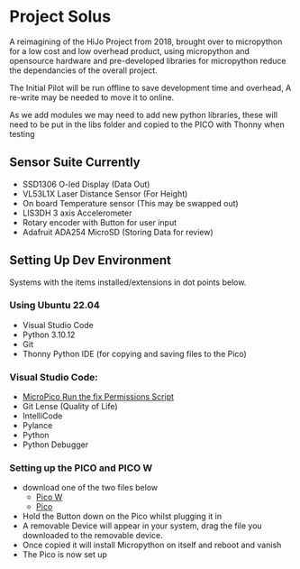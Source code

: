
# Project Solus

A reimagining of the HiJo Project from 2018, brought over to micropython for a low cost and low overhead product, using micropython and opensource hardware and pre-developed libraries for micropython reduce the dependancies of the overall project.

The Initial Pilot will be run offline to save development time and overhead, A re-write may be needed to move it to online.

As we add modules we may need to add new python libraries, these will need to be put in the libs folder and copied to the PICO with Thonny when testing



## Sensor Suite Currently

- SSD1306 O-led Display (Data Out)
- VL53L1X Laser Distance Sensor (For Height)
- On board Temperature sensor (This may be swapped out)
- LIS3DH 3 axis Accelerometer
- Rotary encoder with Button for user input
- Adafruit ADA254 MicroSD (Storing Data for review)

## Setting Up Dev Environment
Systems with the items installed/extensions in dot points below.

### Using Ubuntu 22.04
 - Visual Studio Code
 - Python 3.10.12
 - Git
 - Thonny Python IDE (for copying and saving files to the Pico)

### Visual Studio Code:
- [MicroPico Run the fix Permissions Script](https://github.com/paulober/MicroPico/wiki/Linux)
- Git Lense (Quality of Life)
- IntelliCode
- Pylance
- Python
- Python Debugger

### Setting up the PICO and PICO W 
- download one of the two files below
    - [Pico W](https://micropython.org/download/rp2-pico-w/rp2-pico-w-latest.uf2)
    - [Pico](https://micropython.org/download/rp2-pico/rp2-pico-latest.uf2)
- Hold the Button down on the Pico whilst plugging it in 
- A removable Device will appear in your system, drag the file you downloaded to the removable device.
- Once copied it will install Micropython on itself and reboot and vanish
- The Pico is now set up
